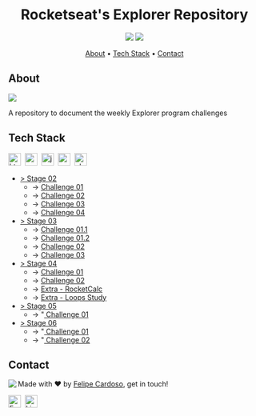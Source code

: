 <h1 align="center">
	Rocketseat's Explorer Repository
</h1>

<p align="center">
	<img src="https://img.shields.io/github/last-commit//?color=green"/>
	<img src="https://img.shields.io/github/languages/count//?color=green"/>
</p>

<p align="center">
	<a href="#about">About</a> •
	<a href="#tech-stack">Tech Stack</a> •
	<a href="#contact">Contact</a> 
</p>

## About
<img src="https://www.rocketseat.com.br/_next/image?url=%2Fassets%2Flogos%2Frocketseat.svg&w=256&q=100">

A repository to document the weekly Explorer program challenges

## Tech Stack
<img src="https://img.shields.io/badge/Html5-05122A?style=flat&logo=html5" alt="html5 Badge" height="25">&nbsp;
<img src="https://img.shields.io/badge/Css3-05122A?style=flat&logo=css3" alt="css3 Badge" height="25">&nbsp;
<img src="https://img.shields.io/badge/Javascript-05122A?style=flat&logo=javascript" alt="javascript Badge" height="25">&nbsp;
<img src="https://img.shields.io/badge/Nodejs-05122A?style=flat&logo=node.js" alt="nodejs Badge" height="25">&nbsp;
<img src="https://img.shields.io/badge/Php-05122A?style=flat&logo=php" alt="php Badge" height="25">&nbsp;

<ul>
    <li> <a href='./stage02/' target='blank'>> Stage 02 </a>
        <ul>
            <li> -> <a href='./stage02/challenge01' target='blank'> Challenge 01 </a></li>
            <li> -> <a href='./stage02/challenge02' target='blank'> Challenge 02 </a></li>
            <li> -> <a href='./stage02/challenge03' target='blank'> Challenge 03 </a></li>
            <li> -> <a href='./stage02/challenge04' target='blank'> Challenge 04 </a></li>
        </ul>
    </li>
    <li> <a href='./stage03/' target='blank'>> Stage 03 </a>
        <ul>
            <li> -> <a href='./stage03/challenge01-1' target='blank'> Challenge 01.1 </a> </li>
            <li> -> <a href='./stage03/challenge01-2' target='blank'> Challenge 01.2 </a> </li>
            <li> -> <a href='./stage03/challenge02' target='blank'> Challenge 02     </a> </li>
            <li> -> <a href='./stage03/challenge03' target='blank'> Challenge 03     </a> </li>
        </ul>
    </li>
    <li> <a href='/stage04/' target='blank'>> Stage 04 </a>
        <ul>
            <li> -> <a href='./stage04/challenge01' target='blank'> Challenge 01 </a>                          </li>
            <li> -> <a href='./stage04/challenge02' target='blank'> Challenge 02 </a>                          </li>
            <li> -> <a href='./stage04/extra-rocketCalc' target='blank'> Extra - RocketCalc </a>               </li>
            <li> -> <a href='https://codepen.io/fcms14/pen/abEMdVy' target='blank'> Extra - Loops Study </a>   </li>
        </ul>
    </li>
    <li> <a href='./stage05/' target='blank'>> Stage 05 </a>
        <ul>
            <li> -> "<a href='./stage05/challenge01' target='blank'> Challenge 01 </a> </li>
        </ul>
    </li>
    <li> <a href='./stage06/' target='blank'>> Stage 06 </a>
        <ul>
            <li> -> "<a href='https://rocket-stage06-spa.glitch.me/' target='blank'> Challenge 01 </a>    </li>
            <li> -> "<a href='https://lynxsw.com.br/gitFav/' target='blank'> Challenge 02 </a>            </li>
        </ul>
    </li>
</ul>

## Contact
<img align="left" src="https://avatars.githubusercontent.com/fcms14?size=100">

Made with ❤️ by [Felipe Cardoso](https://github.com/fcms14), get in touch!

<a href="mailto:fcms14" target="_blank"><img src="https://img.shields.io/badge/Email-D14836?style=flat&logo=gmail&logoColor=white" alt="Email Badge" height="25"></a>&nbsp;
<a href="https://www.linkedin.com/in/fcms14" target="_blank"><img src="https://img.shields.io/badge/Linkedin-0077B5?style=flat&logo=linkedin&logoColor=white" alt="LinkedIn Badge" height="25"></a>&nbsp;

<br clear="left"/>
